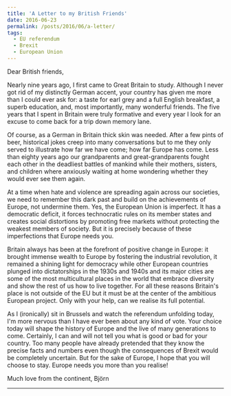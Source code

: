 ```yaml
---
title: 'A Letter to my British Friends'
date: 2016-06-23
permalink: /posts/2016/06/a-letter/
tags:
  - EU referendum
  - Brexit
  - European Union
---
```


Dear British friends,

Nearly nine years ago, I first came to Great Britain to study. Although I never got rid of my distinctly German accent, your country has given me more than I could ever ask for: ​a taste for earl grey and a full English breakfast, a superb education, and, most importantly, many wonderful friends. The five years that I spent in Britain were truly formative and every year I look for an excuse to come back for a trip down memory lane.

Of course, as a German in Britain thick skin was needed. ​After a few pints of beer, historical jokes creep into many conversations but to me they only served to illustrate how far we have come; how far Europe has come. Less than eighty years ago our grandparents and great-grandparents fought each other in the deadliest battles of mankind while their mothers, sisters, and children where anxiously waiting at home wondering whether they would ever see them again.

At a time when hate and violence are spreading again across our societies, we need to remember this dark past and build on the achievements of Europe, not undermine them. Yes, the European Union is imperfect. It has a democratic deficit, it forces technocratic rules on its member states and creates social distortions by promoting free markets without protecting the weakest members of society. But it is precisely because of these imperfections that Europe needs you.

Britain always has been at the forefront of positive change in Europe: it brought immense wealth to Europe by fostering the industrial revolution, it remained a shining light for democracy while other European countries plunged into dictatorships in the 1930s and 1940s and its major cities are some of the most multicultural places in the world that embrace diversity and show the rest of us how to live together. For all these reasons Britain's place is not outside of the EU but it must be at the center of the ambitious European project. Only with your help, can we realise its full potential.

As I (ironically) sit in Brussels and watch the referendum unfolding today, I'm more nervous than I have ever been about any kind of vote. Your choice today will shape the history of Europe and the live of many generations to come. Certainly, I can and will not tell you what is good or bad for your country. Too many people have already pretended that they know the precise facts and numbers even though the consequences of Brexit would be completely uncertain. But for the sake of Europe, I hope that you will choose to stay.
Europe needs you more than you realise!

Much love from the continent,
Björn

------